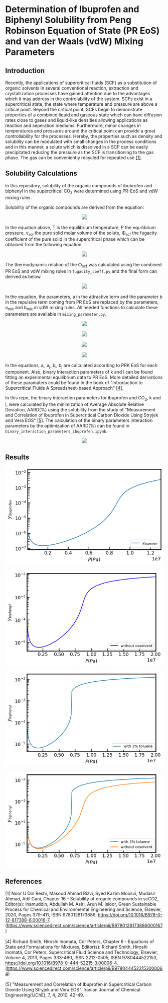 # Determination of Ibuprofen and Biphenyl Solubility from Peng Robinson Equation of State (PR EoS) and  van der Waals (vdW) Mixing Parameters 

## Introduction

Recently, the applications of supercritical fluids (SCF) as a substitution of organic solvents in several conventional reaction, extraction and crystallization processes have gained attention due to the advantages which it may address in the controlability of the system. SCFs exist in a supercritical state, the state where temperature and pressure are above a critical point. Beyond the critical point, SCFs begin to demonstrate properties of a combined liquid and gaseous state which can have diffusion rates close to gases and liquid-like densities allowing applications as reaction and seperation mediums. Furthermore, minor changes in temperatures and pressures around the critical point can provide a great controllability for the processes. Hereby, the properties such as density and solubility can be modulated with small changes in the process conditions and in this manner, a solute which is dissolved in a SCF can be easily precipitated reducing the pressure as the SCF is transitioning to the gas phase. The gas can be conveniently recycled for repeated use [[1]](#1).



## Solubility Calculations

In this repository, solubility of the organic compounds of ibubrofen and biphenyl in the supercritical CO<sub>2</sub> were determined using PR-EoS and vdW mixing rules. 

Solubility of the organic compounds are derived from the equation:


<p align="center"><img src="https://latex.codecogs.com/svg.image?\inline&space;\LARGE&space;\bg{white}\color{Gray}\displaystyle&space;y_{solubility}&space;=&space;\frac{y_{ideal}&space;e^{\frac{v_{sol}&space;\left(P&space;-&space;P_{sub}\right)}{R}}}{\phi_{scf}}" /></p>

In the equation above, T is the equilibrium temperature, P the equilibrium pressure, v<sub>sol</sub> the pure solid molar volume of the solute, Φ<sub>scf</sub> 
the fugacity coefficient of the pure solid in the supercritical phase which can be obtained from the following equation. 


<p align="center"><img src="https://latex.codecogs.com/svg.image?\inline&space;\LARGE&space;\bg{white}\color{Gray}&space;\displaystyle&space;\ln{\left(\phi_{scf}&space;\right)}&space;=&space;-\ln{\left(Z&space;\right)}&space;-\int_{V}^{\infty}&space;\left(&space;\frac{dP}{dn_i}&space;-&space;\frac{1}{V}\right)\,&space;dV&space;" /></p>

The thermodynamic relation of  the Φ<sub>scf</sub> was calculated using the combined PR EoS and vdW mixing rules in `fugacity_coeff.py` and the final form can derived as below.

<p align="center"><img src="https://latex.codecogs.com/svg.image?\inline&space;\LARGE&space;\bg{white}\color{Gray}\displaystyle&space;-&space;\ln{\left(-&space;\frac{P&space;b}{R&space;T}&space;&plus;&space;Z_{1}&space;\right)}&space;&plus;&space;\frac{b_{s}&space;\left(Z_{1}&space;-&space;1\right)}{b}&space;-&space;\frac{\sqrt{2}&space;a&space;\left(-&space;\frac{b_{s}}{b}&space;&plus;&space;\frac{a_{s}}{a}\right)&space;\ln{\left(\frac{\frac{P&space;b&space;\left(1&space;&plus;&space;\sqrt{2}\right)}{R&space;T}&space;&plus;&space;Z_{1}}{\frac{P&space;b&space;\left(1&space;-&space;\sqrt{2}\right)}{R&space;T}&space;&plus;&space;Z_{1}}&space;\right)}}{4&space;R&space;T&space;b}" /></p>



In the equation, the parameters, a in the attractive term and the parameter b in the repulsive term coming from PR EoS are replaced by the parameters, a<sub>mix</sub> and b<sub>mix</sub> in vdW mixing rules. All needed functions to calculate these parameters are available in `mixing_parameter.py`.

<p align="center"><img src="https://latex.codecogs.com/svg.image?\inline&space;\LARGE&space;\bg{white}\color{Gray}a_{mix}&space;=&space;\displaystyle&space;\sum_{\substack{0&space;\leq&space;j&space;\leq&space;1\\0&space;\leq&space;i&space;\leq&space;1}}&space;{a}_{\left(&space;i,&space;\&space;j\right)}&space;{y}_{i}&space;{y}_{j}" /></p>

<p align="center"><img src="https://latex.codecogs.com/svg.image?\inline&space;\LARGE&space;\bg{white}\color{Gray}a_{mix}&space;=&space;&space;\sqrt{a_{i}&space;a_{j}}&space;\left(1&space;-&space;{k}_{i,j}\right)" /></p>

<p align="center"><img src="https://latex.codecogs.com/svg.image?\inline&space;\LARGE&space;\bg{white}\color{Gray}{b}_{mix}&space;=&space;\displaystyle&space;\sum_{\substack{0&space;\leq&space;j&space;\leq&space;1\\0&space;\leq&space;i&space;\leq&space;1}}&space;{b}_{\left(&space;i,&space;\&space;j\right)}&space;{y}_{i}&space;{y}_{j}" /></p>

<p align="center"><img src="https://latex.codecogs.com/svg.image?\inline&space;\LARGE&space;\bg{white}\color{Gray}{b}_{i,j}&space;=&space;\left(0.5&space;-&space;0.5&space;{l}_{i,j}\right)&space;\left(b_{i}&space;&plus;&space;b_{j}\right)" /></p>

In the equations, a<sub>i</sub>, a<sub>j</sub>, b<sub>i</sub>, b<sub>j</sub> are calculated according to PRK EoS for each component. Also, binary interaction parameters of k and l can be found fitting an experimental equilibrium data to PR EoS. More detailed derivations of these paramaters could be found in the book of "Introduction to Supercritical Fluids A Spreadsheet-based Approach" [[4]](#4). 

In this repo, the binary interaction parameters for ibuprofen and CO<sub>2</sub>, k and l, were calculated by the minimization of Average Absolute Relative Deviation, AARD(%) using the solubility from the study of "Measurement and Correlation of Ibuprofen in Supercritical Carbon Dioxide Using Stryjek and Vera EOS" [[5]](#5). The calculation of the binary parameters interaction parameters by the optimization of AARD(%) can be found in `binary_interaction_parameters_ibuprofen.ipynb`.

<p align="center"><img src="https://latex.codecogs.com/svg.image?\inline&space;\LARGE&space;\bg{white}\color{Gray}{AARD}&space;=&space;\displaystyle&space;\frac{100&space;\sum_{i=1}^{N}&space;\frac{\left|{{y_{cal}}_{i}&space;-&space;{y_{exp}}_{i}}\right|}{{y_{exp}}_{i}}}{N}" /></p>

## Results

<p align="center"><img src="https://github.com/AnilOz/solubility_in_sc_CO2/blob/master/Figures/y_ibu.png" /></p>
<p align="center"><img src="https://github.com/AnilOz/solubility_in_sc_CO2/blob/master/Figures/y_biphenyl.png" /></p>
<p align="center"><img src="https://github.com/AnilOz/solubility_in_sc_CO2/blob/master/Figures/y_biphenyl_tol.png" /></p>
<p align="center"><img src="https://github.com/AnilOz/solubility_in_sc_CO2/blob/master/Figures/y_biphenyl_2.png" /></p>

## References
<a id="1">[1]</a> 
Noor U Din Reshi, Masood Ahmad Rizvi, Syed Kazim Moosvi, Mudasir Ahmad, Adil Gani,
Chapter 16 - Solubility of organic compounds in scCO2,
Editor(s):  Inamuddin, Abdullah M. Asiri, Arun M. Isloor,
Green Sustainable Process for Chemical and Environmental Engineering and Science,
Elsevier,
2020,
Pages 379-411,
ISBN 9780128173886,
https://doi.org/10.1016/B978-0-12-817388-6.00016-7.
(https://www.sciencedirect.com/science/article/pii/B9780128173886000167)
</br></br><a id="4">[4]</a> 
Richard Smith, Hiroshi Inomata, Cor Peters,
Chapter 6 - Equations of State and Formulations for Mixtures,
Editor(s): Richard Smith, Hiroshi Inomata, Cor Peters,
Supercritical Fluid Science and Technology,
Elsevier,
Volume 4,
2013,
Pages 333-480,
ISSN 2212-0505,
ISBN 9780444522153,
https://doi.org/10.1016/B978-0-444-52215-3.00006-4.
(https://www.sciencedirect.com/science/article/pii/B9780444522153000064)
</br></br><a id="5">[5]</a> 
"Measurement and Correlation of Ibuprofen in Supercritical Carbon Dioxide Using Stryjek and Vera EOS". Iranian Journal of Chemical Engineering(IJChE), 7, 4, 2010, 42-49.

